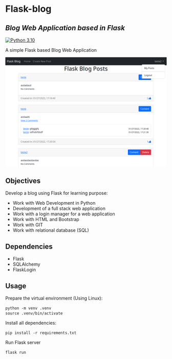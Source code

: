 # Flask-blog

## _Blog Web Application based in Flask_
[![Python 3.10](https://img.shields.io/badge/python-3.10-blue.svg)](https://www.python.org/downloads/release/python-3100/)

A simple Flask based Blog Web Application

![Flask-blog](blog.png "Blog based in Flask")

## Objectives

Develop a blog using Flask for learning purpose:

* Work with Web Development in Python
* Development of a full stack web application
* Work with a login manager for a web application
* Work with HTML and Bootstrap
* Work with GIT
* Work with relational database (SQL)

## Dependencies

* Flask
* SQLAlchemy
* FlaskLogin

## Usage

Prepare the virtual environment (Using Linux):

    python -m venv .venv
    source .venv/bin/activate

Install all dependencies:

    pip install -r requirements.txt

Run Flask server

    flask run
